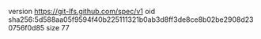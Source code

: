 version https://git-lfs.github.com/spec/v1
oid sha256:5d588aa05f9594f40b225111321b0ab3d8ff3de8ce8b02be2908d230756f0d85
size 77
